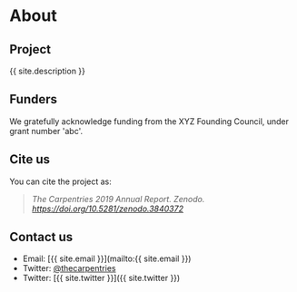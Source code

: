 # About

## Project

{{ site.description }}

## Funders

We gratefully acknowledge funding from the XYZ Founding Council, under grant number 'abc'.

## Cite us

You can cite the project as:

>    *The Carpentries 2019 Annual Report. Zenodo. https://doi.org/10.5281/zenodo.3840372*

## Contact us

- Email: [{{ site.email }}](mailto:{{ site.email }})
- Twitter: [@thecarpentries](https://twitter.com/thecarpentries)
- Twitter: [{{ site.twitter }}]({{ site.twitter }})

